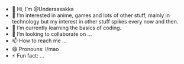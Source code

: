 - 👋 Hi, I’m @Underaasakka
- 👀 I’m interested in anime, games and lots of other stuff, mainly in technology but my interest in other stuff spikes every now and then.
- 🌱 I’m currently learning the basics of coding.
- 💞️ I’m looking to collaborate on ...
- 📫 How to reach me ...
- 😄 Pronouns: l/mao
- ⚡ Fun fact: ...

<!---
Underaasakka/Underaasakka is a ✨ special ✨ repository because its `README.md` (this file) appears on your GitHub profile.
You can click the Preview link to take a look at your changes.
--->
